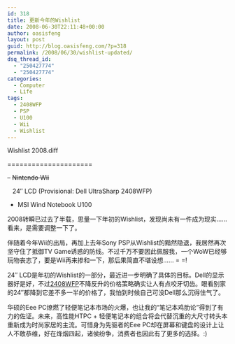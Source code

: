 ```yaml
---
id: 318
title: 更新今年的Wishlist
date: 2008-06-30T22:11:48+00:00
author: oasisfeng
layout: post
guid: http://blog.oasisfeng.com/?p=318
permalink: /2008/06/30/wishlist-updated/
dsq_thread_id:
  - "250427774"
  - "250427774"
categories:
  - Computer
  - Life
tags:
  - 2408WFP
  - PSP
  - U100
  - Wii
  - Wishlist
---
```

Wishlist 2008.diff
  
=====================
  
&#8211; <del datetime="2008-06-30T13:34:29+00:00">Nintendo Wii</del>
  
&nbsp;&nbsp;&nbsp;24&#8243; LCD (Provisional: Dell UltraSharp 2408WFP)
  
+ MSI Wind Notebook U100

2008转瞬已过去了半载，思量一下年初的Wishlist，发现尚未有一件成为现实…… 看来，是需要调整一下了。

伴随着今年Wii的出局，再加上去年Sony PSP从Wishlist的黯然隐退，我居然再次坚守住了抵御TV Game诱惑的防线。不过千万不要因此佩服我，一个WoW已经够玩物丧志了，要是Wii再来掺和一下，那后果简直不堪设想…… = =!

24&#8243; LCD是年初的Wishlist的一部分，最近进一步明确了具体的目标。Dell的显示器好是好，不过[2408WFP](http://www1.ap.dell.com/content/products/productdetails.aspx/monitor_2408wfp?c=cn&cs=hkdhs1&l=zh&s=dhs)不降反升的价格策略确实让人有点咬牙切齿。眼看别家的24&#8243;都降到它差不多一半的价格了，我怕到时候自己可没Dell那么沉得住气了。

华硕的Eee PC燎燃了轻便笔记本市场的火爆，也让我的“笔记本鸡肋论”得到了有力的佐证。未来，高性能HTPC + 轻便笔记本的组合将会代替沉重的大尺寸转头本重新成为时尚家居的主流。可惜身为先驱者的Eee PC却在屏幕和键盘的设计上让人不敢恭维，好在烽烟四起，诸侯纷争，消费者也因此有了更多的选择。:)